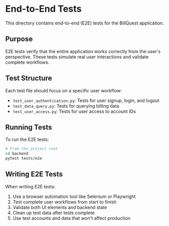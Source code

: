 # End-to-End Tests

This directory contains end-to-end (E2E) tests for the BillQuest application.

## Purpose

E2E tests verify that the entire application works correctly from the user's perspective. These tests simulate real user interactions and validate complete workflows.

## Test Structure

Each test file should focus on a specific user workflow:

- `test_user_authentication.py`: Tests for user signup, login, and logout
- `test_data_query.py`: Tests for querying billing data
- `test_user_access.py`: Tests for user access to account IDs

## Running Tests

To run the E2E tests:

```bash
# From the project root
cd backend
pytest tests/e2e
```

## Writing E2E Tests

When writing E2E tests:

1. Use a browser automation tool like Selenium or Playwright
2. Test complete user workflows from start to finish
3. Validate both UI elements and backend state
4. Clean up test data after tests complete
5. Use test accounts and data that won't affect production